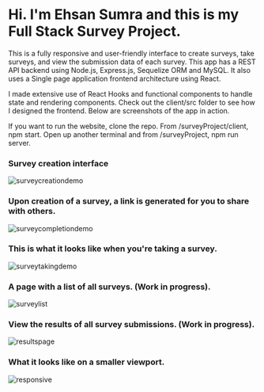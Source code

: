 # Hi. I'm Ehsan Sumra and this is my Full Stack Survey Project.

This is a fully responsive and user-friendly interface to create surveys, take surveys, and view the submission data of each survey.
This app has a REST API backend using Node.js, Express.js, Sequelize ORM and MySQL. It also uses a Single page application frontend architecture using React.

I made extensive use of React Hooks and functional components to handle state and rendering components. Check out the client/src folder to see how I designed the frontend. Below are screenshots of the app in action.

If you want to run the website, clone the repo. From /surveyProject/client, npm start. Open up another terminal and from /surveyProject, npm run server.

### Survey creation interface
![surveycreationdemo](https://user-images.githubusercontent.com/39845857/184566242-e8506628-10fa-486f-9eef-9deb582ed06a.PNG)


### Upon creation of a survey, a link is generated for you to share with others.
![surveycompletiondemo](https://user-images.githubusercontent.com/39845857/184566286-056ea9c6-7315-4c28-b395-d59e4da40a3f.PNG)


### This is what it looks like when you're taking a survey.
![surveytakingdemo](https://user-images.githubusercontent.com/39845857/184566344-642f32f1-5305-4a08-ae6e-380f37f1022b.PNG)

### A page with a list of all surveys. (Work in progress).
![surveylist](https://user-images.githubusercontent.com/39845857/184566354-c912587f-c7b7-4b0f-8bfe-03ffaaa95cef.PNG)

### View the results of all survey submissions. (Work in progress).
![resultspage](https://user-images.githubusercontent.com/39845857/184566360-0c7d3dc6-577a-4360-b70c-20c2fc07a2a3.PNG)

### What it looks like on a smaller viewport.
![responsive](https://user-images.githubusercontent.com/39845857/184567368-f636f0c5-f9d4-4185-b130-c8c77cfc2bcd.PNG)

